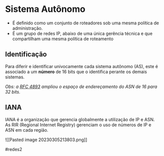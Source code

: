 
# Sistema Autônomo

- É definido como um conjunto de roteadores sob uma mesma política de administração.
- É um grupo de redes IP, abaixo de uma única gerência técnica e que compartilham uma mesma política de roteamento

## Identificação

Para diferir e identificar univocamente cada sistema autônomo (AS), este é associado a um **número** de 16 bits que o identifica perante os demais sistemas.

*Obs: a [RFC 4893](https://www.iana.org/assignments/as-numbers/as-numbers.xml#as-numbers-1) ampliou o espaço de endereçamento do ASN de 16 para 32 bits.*

## IANA

IANA é a organização que gerencia globalmente a utilização de IP e ASN. As RIR (Regional Internet Registry) gerenciam o uso de números de IP e ASN em cada região.

![[Pasted image 20230305213803.png]]

#redes2

